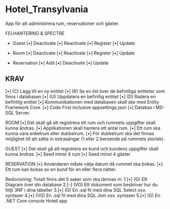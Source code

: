 # Hotel_Transylvania

App för att administrera rum, reservationer och gäster.

FELHANTERING & SPECTRE
- Guest
[•] Deactivate
[•] Reactivate
[•] Register 
[•] Update
- Room
[•] Deactivate
[•] Reactivate
[•] Register 
[•] Update

- Reservation
[•] Add
[•] Deactivate
[•] Update

## KRAV
[•] (C) Lägg till en ny entitet
[•] (R) Se en list över de befintliga entiteter som finns i databasen
[•] (U) Uppdatera en befintlig entitet
[•] (D) Radera en befintlig entitet
[•] Kommunikationen med databasen skall ske med Entity Framework Core. 
[•] Code First inclusive appsettings.json
[•] Databas i MS-SQL Server.

ROOM
[•] Det skall gå att registrera ett rum och rummets uppgifter skall kunna ändras. 
[•] Applikationen skall hantera ett antal rum. 
[•] Ett rum ska kunna vara enkelrum eller dubbelrum.
[•] För dubbelrum ska det finnas möjlighet till att sätta in extrasängar (1 eller 2 beroende på rummets storlek).

GUEST
[•] Det skall gå att registrera en kund och kundens uppgifter skall kunna ändras. 
[•] Seed minst 4 rum
[•] Seed minst 4 gäster

RESERVATION
[•] Användaren måste välja datum då rummet ska bokas.
[•] Ett rum kan bokas av en kund för en eller flera nätter. 


Redovisning: Totalt finns det 5 saker som ska lämnas in:
1.[•] (G) ER Diagram över din database
2.[-] (VG) Ett dokument som beskriver hur du följt 3NF i dina tabeller
3.[•] (G) En .sql fil med dina SQL Select osv. syntaxer
4.[•] (VG) En .sql fil med dina SQL Join osv. syntaxer
5.[•] (G) En .NET Core console Hotell app
